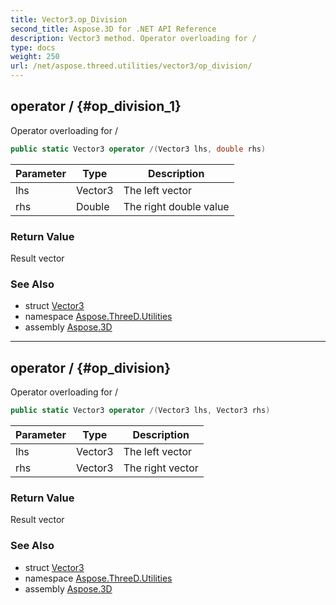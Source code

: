 ```yaml
---
title: Vector3.op_Division
second_title: Aspose.3D for .NET API Reference
description: Vector3 method. Operator overloading for /
type: docs
weight: 250
url: /net/aspose.threed.utilities/vector3/op_division/
---
```

## operator / {#op_division_1}

Operator overloading for /

```csharp
public static Vector3 operator /(Vector3 lhs, double rhs)
```

| Parameter | Type | Description |
| --- | --- | --- |
| lhs | Vector3 | The left vector |
| rhs | Double | The right double value |

### Return Value

Result vector

### See Also

* struct [Vector3](../)
* namespace [Aspose.ThreeD.Utilities](../../../aspose.threed.utilities/)
* assembly [Aspose.3D](../../../)

---

## operator / {#op_division}

Operator overloading for /

```csharp
public static Vector3 operator /(Vector3 lhs, Vector3 rhs)
```

| Parameter | Type | Description |
| --- | --- | --- |
| lhs | Vector3 | The left vector |
| rhs | Vector3 | The right vector |

### Return Value

Result vector

### See Also

* struct [Vector3](../)
* namespace [Aspose.ThreeD.Utilities](../../../aspose.threed.utilities/)
* assembly [Aspose.3D](../../../)


